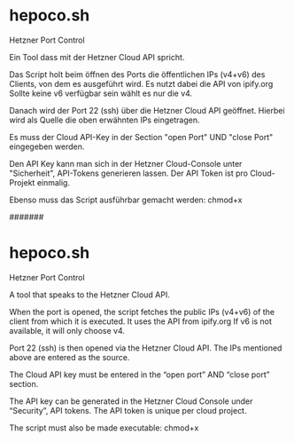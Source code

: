 # hepoco.sh
Hetzner Port Control

Ein Tool dass mit der Hetzner Cloud API spricht.

Das Script holt beim öffnen des Ports die öffentlichen IPs (v4+v6) des Clients, von dem es ausgeführt wird. Es nutzt dabei die API von ipify.org
Sollte keine v6 verfügbar sein wählt es nur die v4.

Danach wird der Port 22 (ssh) über die Hetzner Cloud API geöffnet. Hierbei wird als Quelle die oben erwähnten IPs eingetragen.

Es muss der Cloud API-Key in der Section "open Port" UND "close Port" eingegeben werden. 

Den API Key kann man sich in der Hetzner Cloud-Console unter "Sicherheit", API-Tokens generieren lassen. 
Der API Token ist pro Cloud-Projekt einmalig.

Ebenso muss das Script ausführbar gemacht werden: chmod+x

#######

# hepoco.sh
Hetzner Port Control

A tool that speaks to the Hetzner Cloud API.

When the port is opened, the script fetches the public IPs (v4+v6) of the client from which it is executed. It uses the API from ipify.org
If v6 is not available, it will only choose v4.

Port 22 (ssh) is then opened via the Hetzner Cloud API. The IPs mentioned above are entered as the source.

The Cloud API key must be entered in the “open port” AND “close port” section.

The API key can be generated in the Hetzner Cloud Console under “Security”, API tokens.
The API token is unique per cloud project.

The script must also be made executable: chmod+x
